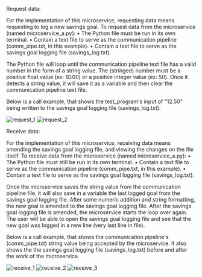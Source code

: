 Request data:

For the implementation of this microservice, requesting data means requesting to log a new savings goal. To request data from the microservice (named microservice_a.py):
  •	The Python file must be run in its own terminal.
  •	Contain a text file to serve as the communication pipeline (comm_pipe.txt, in this example).
  •	Contain a text file to serve as the savings goal logging file (savings_log.txt).

The Python file will loop until the communication pipeline text file has a valid number in the form of a string value. The (stringed) number must be a positive float value (ex: 10.00) or a positive integer value (ex: 50).
Once it detects a string value, it will save it as a variable and then clear the communication pipeline text file.

Below is a call example, that shows the test_program's input of "12.50" being written to the savings goal logging file (savings_log.txt).

![request_1](https://github.com/user-attachments/assets/5f1fa431-11d9-4322-ace1-06bd1c88d1d1)
![request_2](https://github.com/user-attachments/assets/3709a3b6-0e3f-4df9-9765-4875da6f2311)



Receive data:

For the implementation of this microservice, receiving data means amending the savings goal logging file, and viewing the changes on the file itself. To receive data from the microservice (named microservice_a.py):
  •	The Python file must still be run in its own terminal.
  •	Contain a text file to serve as the communication pipeline (comm_pipe.txt, in this example).
  •	Contain a text file to serve as the savings goal logging file (savings_log.txt).

Once the microservice saves the string value from the communication pipeline file, it will also save in a variable the last logged goal from the savings goal logging file. After some numeric addition and string formatting, the new goal is amended to the savings goal logging file. After the savings goal logging file is amended, the microservice starts the loop over again. The user will be able to open the savings goal logging file and see that the new goal was logged in a new line (very last line in file).

Below is a call example, that shows the communication pipeline's (comm_pipe.txt) string value being accepted by the microservice. It also shows the the savings goal logging file (savings_log.txt) before and after the work of the microservice.

![receive_1](https://github.com/user-attachments/assets/f979f6a1-f5f5-468e-934c-c95faa2af463)
![receive_2](https://github.com/user-attachments/assets/38742c46-d63d-4e20-895c-6a042502e793)
![receive_3](https://github.com/user-attachments/assets/139a3eb2-c2a3-4452-b1dd-9a196f451d99)
